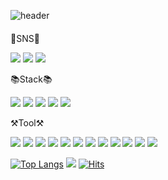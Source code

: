 ![header](https://capsule-render.vercel.app/api?type=Soft&color=F0F8FF&height=150&section=header&text=&fontSize=40)
#### 
#### 


📱SNS📱

 <img src="https://img.shields.io/badge/marushe-5865F2?style=flat-square&logo=discord&logoColor=white"/> <img src="https://img.shields.io/badge/wash98@naver.com-03C75A?style=flat-square&logo=Naver&logoColor=white\"/> <img src="https://img.shields.io/badge/j_wooojin-E4405F?style=flat-square&logo=instagram&logoColor=white\"/>

:books:Stack:books:

<img src="https://img.shields.io/badge/Java-007396?style=flat-square&logo=OpenJDK&logoColor=white"/> <img src="https://img.shields.io/badge/springboot-6DB33F?style=flat-square&logo=springboot&logoColor=white"/> <img src="https://img.shields.io/badge/springsecurity-6DB33F?style=flat-square&logo=springsecurity&logoColor=white"/> <img src="https://img.shields.io/badge/mysql-4479A1?style=flat-square&logo=mysql&logoColor=white"/> <img src="https://img.shields.io/badge/javascript-F7DF1E?style=flat-square&logo=javascript&logoColor=white"/> 

⚒Tool⚒

<img src="https://img.shields.io/badge/intellij-000000?style=flat-square&logo=intellijidea&logoColor=white"/> <img src="https://img.shields.io/badge/eclipseide-2C2255?style=flat-square&logo=eclipseide&logoColor=white"/> <img src="https://img.shields.io/badge/slack-4A154B?style=flat-square&logo=slack&logoColor=white"/> <img src="https://img.shields.io/badge/redis-DC382D?style=flat-square&logo=redis&logoColor=white"/> <img src="https://img.shields.io/badge/mariadb-003545?style=flat-square&logo=mariadb&logoColor=white"/> <img src="https://img.shields.io/badge/docker-2496ED?style=flat-square&logo=docker&logoColor=black"/> <img src="https://img.shields.io/badge/swagger-85EA2D?style=flat-square&logo=swagger&logoColor=white"/> <img src="https://img.shields.io/badge/figma-F24E1E?style=flat-square&logo=figma&logoColor=white"/> <img src="https://img.shields.io/badge/postman-FF6C37?style=flat-square&logo=postman&logoColor=white"/>
<img src="https://img.shields.io/badge/git-F05032?style=flat-square&logo=git&logoColor=white"/> <img src="https://img.shields.io/badge/github-181717?style=flat-square&logo=github&logoColor=white"/>
<img src="https://img.shields.io/badge/notion-000000?style=flat-square&logo=notion&logoColor=white"/>

[![Top Langs](https://github-readme-stats.vercel.app/api/top-langs/?username=Minami0717&layout=compact)](https://github.com/Minami0717/github-readme-stats)
<img src="https://github-readme-stats.vercel.app/api?username=Minami0717&show_icons=true">
[![Hits](https://hits.seeyoufarm.com/api/count/incr/badge.svg?url=https%3A%2F%2Fgithub.com%2FMinami0717%2Fhit-counter)](https://hits.seeyoufarm.com)
